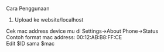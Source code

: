 Cara Penggunaan<br>
1. Upload ke website/localhost<br>

Cek mac address device mu di Settings->About Phone->Status<br>
Contoh format mac address: 00:12:AB:B8:FF:CE<br>
Edit $ID sama $mac
